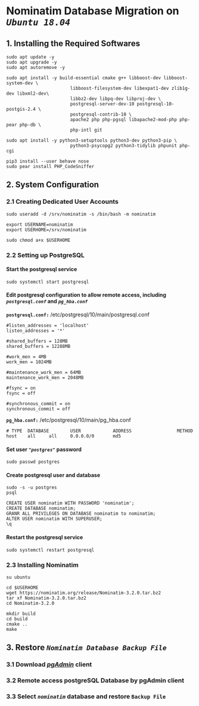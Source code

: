 # __Nominatim Database Migration on _`Ubuntu 18.04`___

## __1. Installing the Required Softwares__

```
sudo apt update -y
sudo apt upgrade -y
sudo apt autoremove -y

sudo apt install -y build-essential cmake g++ libboost-dev libboost-system-dev \
                        libboost-filesystem-dev libexpat1-dev zlib1g-dev libxml2-dev\
                        libbz2-dev libpq-dev libproj-dev \
                        postgresql-server-dev-10 postgresql-10-postgis-2.4 \
                        postgresql-contrib-10 \
                        apache2 php php-pgsql libapache2-mod-php php-pear php-db \
                        php-intl git

sudo apt install -y python3-setuptools python3-dev python3-pip \
                        python3-psycopg2 python3-tidylib phpunit php-cgi

pip3 install --user behave nose
sudo pear install PHP_CodeSniffer
```

## __2. System Configuration__

### __2.1 Creating Dedicated User Accounts__

```
sudo useradd -d /srv/nominatim -s /bin/bash -m nominatim

export USERNAME=nominatim
export USERHOME=/srv/nominatim

sudo chmod a+x $USERHOME
```

### __2.2 Setting up PostgreSQL__

#### Start the postgresql service

```
sudo systemctl start postgresql
```

#### Edit postgresql configuration to allow remote access, including _`postgresql.conf`_ and _`pg_hba.conf`_

__`postgresql.conf:`__ /etc/postgresql/10/main/postgresql.conf

```
#listen_addresses = 'localhost'
listen_addresses = '*'

#shared_buffers = 128MB
shared_buffers = 12288MB

#work_men = 4MB
work_men = 1024MB

#maintenance_work_men = 64MB
maintenance_work_men = 2048MB

#fsync = on
fsync = off

#synchronous_commit = on
synchronous_commit = off
```

__`pg_hba.conf:`__ /etc/postgresql/10/main/pg_hba.conf

```
# TYPE  DATABASE        USER            ADDRESS                 METHOD
host	all		all		0.0.0.0/0		md5
```

#### Set user _`"postgres"`_ password

```
sudo passwd postgres
```

#### Create postgresql user and database

```
sudo -s -u postgres
psql

CREATE USER nominatim WITH PASSWORD 'nominatim';
CREATE DATABASE nominatim;
GRANR ALL PRIVILEGES ON DATABASE nominatim to nominatim;
ALTER USER nominatim WITH SUPERUSER;
\q
```

#### Restart the postgresql service

```
sudo systemctl restart postgresql
```

### __2.3 Installing Nominatim__

```
su ubuntu

cd $USERHOME
wget https://nominatim.org/release/Nominatim-3.2.0.tar.bz2
tar xf Nominatim-3.2.0.tar.bz2
cd Nominatim-3.2.0

mkdir build
cd build
cmake ..
make
```

## __3. Restore _`Nominatim Database Backup File`___

### __3.1 Download _[pgAdmin](https://www.pgadmin.org/download/)_ client__

### __3.2 Remote access postgreSQL Database by pgAdmin client__

### __3.3 Select _`nominatim`_ database and restore `Backup File`__


